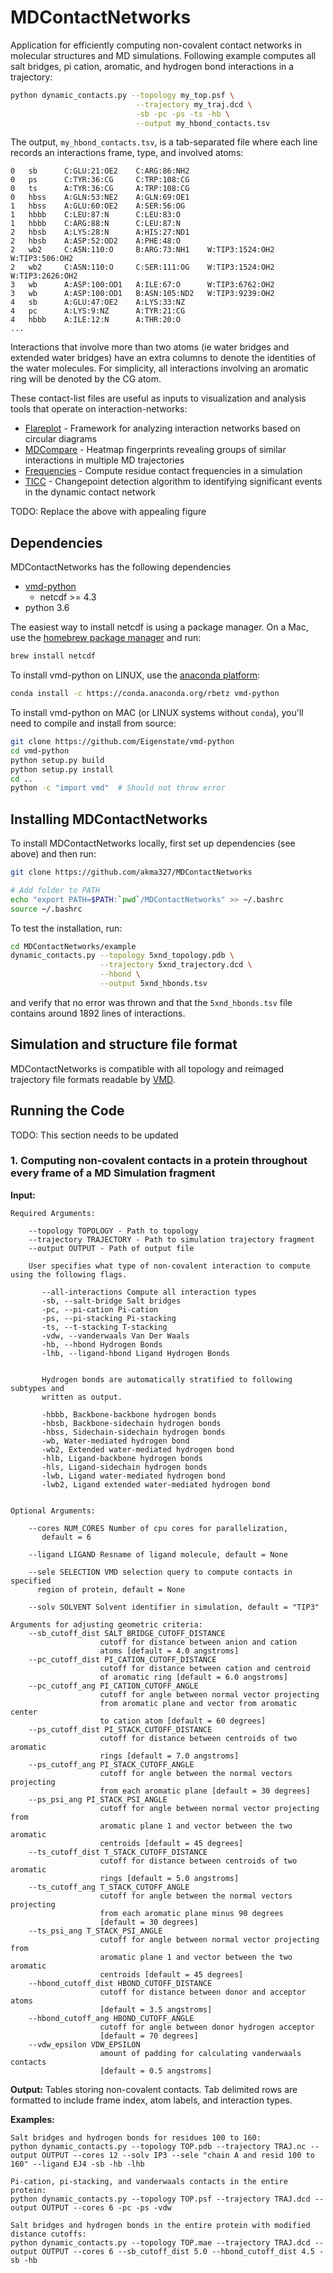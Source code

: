 # MDContactNetworks

Application for efficiently computing non-covalent contact networks in molecular structures and MD simulations. Following example computes all salt bridges, pi cation, aromatic, and hydrogen bond interactions in a trajectory:
```bash
python dynamic_contacts.py --topology my_top.psf \
                            --trajectory my_traj.dcd \
                            -sb -pc -ps -ts -hb \
                            --output my_hbond_contacts.tsv
```
The output, `my_hbond_contacts.tsv`, is a tab-separated file where each line records an interactions frame, type, and involved atoms:
```
0	sb		C:GLU:21:OE2	C:ARG:86:NH2
0	ps 		C:TYR:36:CG		C:TRP:108:CG
0	ts		A:TYR:36:CG		A:TRP:108:CG
0	hbss	A:GLN:53:NE2	A:GLN:69:OE1
1	hbss	A:GLU:60:OE2	A:SER:56:OG
1	hbbb	C:LEU:87:N		C:LEU:83:O
1	hbbb	C:ARG:88:N		C:LEU:87:N
2	hbsb	A:LYS:28:N		A:HIS:27:ND1
2	hbsb	A:ASP:52:OD2	A:PHE:48:O
2	wb2		C:ASN:110:O		B:ARG:73:NH1	W:TIP3:1524:OH2		W:TIP3:506:OH2
2	wb2		C:ASN:110:O		C:SER:111:OG	W:TIP3:1524:OH2		W:TIP3:2626:OH2
3	wb		A:ASP:100:OD1	A:ILE:67:O		W:TIP3:6762:OH2
3	wb		A:ASP:100:OD1	B:ASN:105:ND2	W:TIP3:9239:OH2
4	sb		A:GLU:47:OE2	A:LYS:33:NZ
4	pc		A:LYS:9:NZ		A:TYR:21:CG
4	hbbb	A:ILE:12:N		A:THR:20:O
...
```
Interactions that involve more than two atoms (ie water bridges and extended water bridges) have an extra columns to denote the identities of the water molecules. For simplicity, all interactions involving an aromatic ring will be denoted by the CG atom. 

These contact-list files are useful as inputs to visualization and analysis tools that operate on interaction-networks:
 * [Flareplot](https://gpcrviz.github.io/flareplot) - Framework for analyzing interaction networks based on circular diagrams
 * [MDCompare](MDCompare) - Heatmap fingerprints revealing groups of similar interactions in multiple MD trajectories
 * [Frequencies](Frequencies) - Compute residue contact frequencies in a simulation
 * [TICC](https://github.com/davidhallac/TICC) - Changepoint detection algorithm to identifying significant events in the dynamic contact network

TODO: Replace the above with appealing figure


## Dependencies

MDContactNetworks has the following dependencies
* [vmd-python](https://github.com/Eigenstate/vmd-python) 
  * netcdf >= 4.3
* python 3.6

The easiest way to install netcdf is using a package manager. On a Mac, use the [homebrew package manager](https://brew.sh/) and run:
```bash
brew install netcdf
```

To install vmd-python on LINUX, use the [anaconda platform](https://www.anaconda.com/download):
```bash
conda install -c https://conda.anaconda.org/rbetz vmd-python
```

To install vmd-python on MAC (or LINUX systems without `conda`), you'll need to compile and install from source:
```bash
git clone https://github.com/Eigenstate/vmd-python
cd vmd-python
python setup.py build 
python setup.py install
cd ..
python -c "import vmd"  # Should not throw error
```

## Installing MDContactNetworks

To install MDContactNetworks locally, first set up dependencies (see above) and then run:
```bash
git clone https://github.com/akma327/MDContactNetworks

# Add folder to PATH
echo "export PATH=$PATH:`pwd`/MDContactNetworks" >> ~/.bashrc
source ~/.bashrc
```

To test the installation, run:
```bash
cd MDContactNetworks/example
dynamic_contacts.py --topology 5xnd_topology.pdb \
                    --trajectory 5xnd_trajectory.dcd \
                    --hbond \
                    --output 5xnd_hbonds.tsv
```
and verify that no error was thrown and that the `5xnd_hbonds.tsv` file contains around 1892 lines of interactions.

## Simulation and structure file format

MDContactNetworks is compatible with all topology and reimaged trajectory file formats readable by [VMD](https://www-s.ks.uiuc.edu/Research/vmd/).

## Running the Code

TODO: This section needs to be updated

### 1. Computing non-covalent contacts in a protein throughout every frame of a MD Simulation fragment
   
   __Input:__ 

	Required Arguments:

	   	--topology TOPOLOGY - Path to topology
	   	--trajectory TRAJECTORY - Path to simulation trajectory fragment
	   	--output OUTPUT - Path of output file
		
		User specifies what type of non-covalent interaction to compute using the following flags. 

		   --all-interactions Compute all interaction types	
		   -sb, --salt-bridge Salt bridges
		   -pc, --pi-cation Pi-cation 
		   -ps, --pi-stacking Pi-stacking
		   -ts, --t-stacking T-stacking
		   -vdw, --vanderwaals Van Der Waals
		   -hb, --hbond Hydrogen Bonds
		   -lhb, --ligand-hbond Ligand Hydrogen Bonds


		   Hydrogen bonds are automatically stratified to following subtypes and 
		   written as output.

		   -hbbb, Backbone-backbone hydrogen bonds
		   -hbsb, Backbone-sidechain hydrogen bonds
		   -hbss, Sidechain-sidechain hydrogen bonds
		   -wb, Water-mediated hydrogen bond
		   -wb2, Extended water-mediated hydrogen bond
		   -hlb, Ligand-backbone hydrogen bonds
		   -hls, Ligand-sidechain hydrogen bonds
		   -lwb, Ligand water-mediated hydrogen bond
		   -lwb2, Ligand extended water-mediated hydrogen bond


	Optional Arguments:

		--cores NUM_CORES Number of cpu cores for parallelization,
		   default = 6

		--ligand LIGAND Resname of ligand molecule, default = None

		--sele SELECTION VMD selection query to compute contacts in specified 
		  region of protein, default = None

		--solv SOLVENT Solvent identifier in simulation, default = "TIP3"

	Arguments for adjusting geometric criteria:
		--sb_cutoff_dist SALT_BRIDGE_CUTOFF_DISTANCE
						cutoff for distance between anion and cation 
						atoms [default = 4.0 angstroms]
		--pc_cutoff_dist PI_CATION_CUTOFF_DISTANCE
						cutoff for distance between cation and centroid
						of aromatic ring [default = 6.0 angstroms]
		--pc_cutoff_ang PI_CATION_CUTOFF_ANGLE
						cutoff for angle between normal vector projecting
						from aromatic plane and vector from aromatic center
						to cation atom [default = 60 degrees]
		--ps_cutoff_dist PI_STACK_CUTOFF_DISTANCE
						cutoff for distance between centroids of two aromatic
						rings [default = 7.0 angstroms]
		--ps_cutoff_ang PI_STACK_CUTOFF_ANGLE
						cutoff for angle between the normal vectors projecting
						from each aromatic plane [default = 30 degrees]
		--ps_psi_ang PI_STACK_PSI_ANGLE
						cutoff for angle between normal vector projecting from
						aromatic plane 1 and vector between the two aromatic
						centroids [default = 45 degrees]
		--ts_cutoff_dist T_STACK_CUTOFF_DISTANCE
						cutoff for distance between centroids of two aromatic
						rings [default = 5.0 angstroms]
		--ts_cutoff_ang T_STACK_CUTOFF_ANGLE
						cutoff for angle between the normal vectors projecting
						from each aromatic plane minus 90 degrees 
						[default = 30 degrees]
		--ts_psi_ang T_STACK_PSI_ANGLE
						cutoff for angle between normal vector projecting from
						aromatic plane 1 and vector between the two aromatic
						centroids [default = 45 degrees]
		--hbond_cutoff_dist HBOND_CUTOFF_DISTANCE
						cutoff for distance between donor and acceptor atoms 
						[default = 3.5 angstroms]
		--hbond_cutoff_ang HBOND_CUTOFF_ANGLE
						cutoff for angle between donor hydrogen acceptor 
						[default = 70 degrees]
		--vdw_epsilon VDW_EPSILON
						amount of padding for calculating vanderwaals contacts 
						[default = 0.5 angstroms]

   
   __Output:__ Tables storing non-covalent contacts. Tab delimited rows are formatted to include 
   frame index, atom labels, and interaction types. 

   __Examples:__

	Salt bridges and hydrogen bonds for residues 100 to 160:
	python dynamic_contacts.py --topology TOP.pdb --trajectory TRAJ.nc --output OUTPUT --cores 12 --solv IP3 --sele "chain A and resid 100 to 160" --ligand EJ4 -sb -hb -lhb

	Pi-cation, pi-stacking, and vanderwaals contacts in the entire protein:
	python dynamic_contacts.py --topology TOP.psf --trajectory TRAJ.dcd --output OUTPUT --cores 6 -pc -ps -vdw

	Salt bridges and hydrogen bonds in the entire protein with modified distance cutoffs:
	python dynamic_contacts.py --topology TOP.mae --trajectory TRAJ.dcd --output OUTPUT --cores 6 --sb_cutoff_dist 5.0 --hbond_cutoff_dist 4.5 -sb -hb

